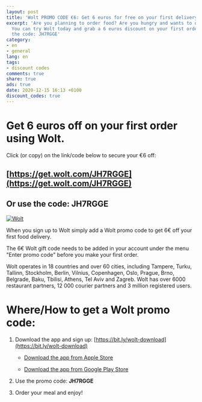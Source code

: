 ```yaml
---
layout: post
title: 'Wolt PROMO CODE €6: Get 6 euros for free on your first delivery using Wolt'
excerpt: 'Are you planning to order food? Are you hungry and wants to order something?
  You can try Wolt today and grab a 6 euros discount on your first order! Just use
  the code: JH7RGGE'
category:
- en
- general
lang: en
tags:
- discount codes
comments: true
share: true
ads: true
date: 2020-12-15 16:13 +0100
discount_codes: true
---
```

# Get 6 euros off on your first order using Wolt.

Click (or copy) on the link/code below to secure your €6 off:

## [https://get.wolt.com/JH7RGGE](https://get.wolt.com/JH7RGGE)

## Or use the code: JH7RGGE

[![Wolt](/blog/images/2020/wolt-code.png)](https://get.wolt.com/JH7RGGE)

When you sign up to Wolt simply add a Wolt promo code to get 6€ off your first food delivery.

The 6€ Wolt gift code needs to be added in your account under the menu "Enter promo code" before you make your first order.

Wolt operates in 18 countries and over 60 cities, including Tampere, Turku, Tallinn, Stockholm, Berlin, Vilnius, Copenhagen, Oslo, Prague, Brno, Belgrade, Baku, Tbilisi, Athens, Tel Aviv and Zagreb. Wolt has over 6000 restaurant partners, 12 000 courier partners and 3 million registered users.

# Where/How to get a Wolt promo code:

1. Download the app and sign up: [https://bit.ly/wolt-download](https://bit.ly/wolt-download)

    * [Download the app from Apple Store](https://itunes.apple.com/fi/app/wolt/id943905271?mt=8)

    * [Download the app from Google Play Store](https://play.google.com/store/apps/details?id=com.wolt.android)

2. Use the promo code: **JH7RGGE**

3. Order your meal and enjoy!
